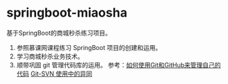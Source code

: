 # springboot-miaosha
基于SpringBoot的商城秒杀练习项目。


1. 参照慕课网课程练习 SpringBoot 项目的创建和运用。
2. 学习商城秒杀业务技术。
3. 顺带巩固 git 管理代码库的运用。
  参考：[如何使用Git和GitHub来管理自己的代码](https://blog.csdn.net/my_rabbit/article/details/54315930)
       [Git-SVN 使用中的异同](https://segmentfault.com/a/1190000016865867)
